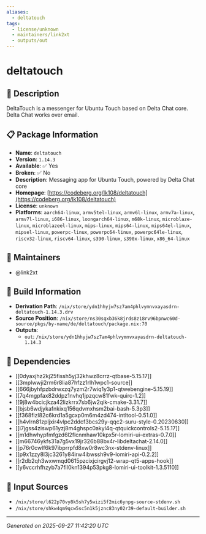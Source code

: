 ```yaml
---
aliases:
  - deltatouch
tags:
  - license/unknown
  - maintainers/link2xt
  - outputs/out
---
```


# deltatouch

## 📝 Description

DeltaTouch is a messenger for Ubuntu Touch based on Delta Chat core.
Delta Chat works over email.


## 📋 Package Information

- **Name**: `deltatouch`
- **Version**: `1.14.3`
- **Available**: ✅ Yes
- **Broken**: ✅ No
- **Description**: Messaging app for Ubuntu Touch, powered by Delta Chat core
- **Homepage**: [https://codeberg.org/lk108/deltatouch](https://codeberg.org/lk108/deltatouch)
- **License**: `unknown`
- **Platforms**: `aarch64-linux`, `armv5tel-linux`, `armv6l-linux`, `armv7a-linux`, `armv7l-linux`, `i686-linux`, `loongarch64-linux`, `m68k-linux`, `microblaze-linux`, `microblazeel-linux`, `mips-linux`, `mips64-linux`, `mips64el-linux`, `mipsel-linux`, `powerpc-linux`, `powerpc64-linux`, `powerpc64le-linux`, `riscv32-linux`, `riscv64-linux`, `s390-linux`, `s390x-linux`, `x86_64-linux`
## 👥 Maintainers

- @link2xt


## 🔧 Build Information

- **Derivation Path**: `/nix/store/ydn1hhyjw7sz7am4phlvymnvxayasdrn-deltatouch-1.14.3.drv`
- **Source Position**: `/nix/store/ns30sqxb36k8jrds8z18rv96bpnwc60d-source/pkgs/by-name/de/deltatouch/package.nix:70`
- **Outputs**:
  - `out`:  `/nix/store/ydn1hhyjw7sz7am4phlvymnvxayasdrn-deltatouch-1.14.3`

## 🔗 Dependencies

- [[0dyaxjhz2kj25fissh5yj32khwz8crrz-qtbase-5.15.17]]
- [[3mplwwji2rm6r8lia87hfzz1rlh1wpc1-source]]
- [[666jbyhfpzbdrwxzq7yzm2r7wiq1y3p1-qtwebengine-5.15.19]]
- [[7q4mgpfax82ddpz1nvhq1jpzqcw81fwk-quirc-1.2]]
- [[9j8w4bcicjkza42lizkrrx7sb6jw2qik-cmake-3.31.7]]
- [[bjsb6wdjykafnkixq156qdvmxhsm2bai-bash-5.3p3]]
- [[f368fizl82c6krd1a5gcxp0m6m4zd474-intltool-0.51.0]]
- [[h4vlrn81zpljxir4vlpc2ddcf3bcs29y-qqc2-suru-style-0.20230630]]
- [[i7jgss4ziswp61yzj8m4ghspc0akyl4q-qtquickcontrols2-5.15.17]]
- [[m1dhwhypfmfgzd6l2flcnmhaw10kpx5r-lomiri-ui-extras-0.7.0]]
- [[m66746ykfs31a7g5vx19jr326b88bx4r-libdeltachat-2.14.0]]
- [[p76r0cwlf6k97ibprrpfd8xw0r8wc3nx-stdenv-linux]]
- [[p9x1zzy8l3jc3261y84irw4ibwssh9v9-lomiri-api-0.2.2]]
- [[r2db2qh3wxwmqd0615pzcixjcirgvj12-wrap-qt5-apps-hook]]
- [[y6vccrhfhzyb7a7fil0kn1394p53pkg8-lomiri-ui-toolkit-1.3.5110]]

## 📁 Input Sources

- `/nix/store/l622p70vy8k5sh7y5wizi5f2mic6ynpg-source-stdenv.sh`
- `/nix/store/shkw4qm9qcw5sc5n1k5jznc83ny02r39-default-builder.sh`

---
*Generated on 2025-09-27 11:42:20 UTC*
